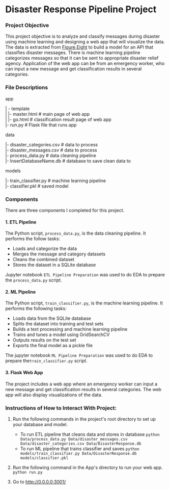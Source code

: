 # Disaster Response Pipeline Project

### Project Objective
This project objective is to analyze and classify messages during disaster using machine learning and designing a web app that will visualize the data. The data is extracted from [Figure Eight](https://appen.com/) to build a model for an API that classifies disaster messages. There is machine learning pipeline categorizes messages so that it can be sent to appropriate disaster relief agency. Application of the web app can be from an emergency worker, who can input a new message and get classification results in several categories.


### File Descriptions
app    

| - template    
| |- master.html # main page of web app    
| |- go.html # classification result page of web app    
|- run.py # Flask file that runs app    


data    

|- disaster_categories.csv # data to process    
|- disaster_messages.csv # data to process    
|- process_data.py # data cleaning pipeline    
|- InsertDatabaseName.db # database to save clean data to     


models   

|- train_classifier.py # machine learning pipeline     
|- classifier.pkl # saved model     


### Components
There are three components I completed for this project. 

#### 1. ETL Pipeline
The Python script, `process_data.py`, is the data cleaning pipeline. It performs the follow tasks:

 - Loads and categorize the data
 - Merges the message and category datasets
 - Cleans the combined dataset
 - Stores the dataset in a SQLite database
 
Jupyter notebook `ETL Pipeline Preparation` was used to do EDA to prepare the `process_data.py` script.
 
#### 2. ML Pipeline
The Python script, `train_classifier.py`, is the machine learning pipeline. It performs the following tasks:

 - Loads data from the SQLite database
 - Splits the dataset into training and test sets
 - Builds a text processing and machine learning pipeline
 - Trains and tunes a model using GridSearchCV
 - Outputs results on the test set
 - Exports the final model as a pickle file
 
The jupyter notebook `ML Pipeline Preparation` was used to do EDA to prepare the`train_classifier.py` script.

#### 3. Flask Web App
The project includes a web app where an emergency worker can input a new message and get classification results in several categories. The web app will also display visualizations of the data.


### Instructions of How to Interact With Project:
1. Run the following commands in the project's root directory to set up your database and model.

    - To run ETL pipeline that cleans data and stores in database
        `python Data/process_data.py Data/disaster_messages.csv Data/disaster_categories.csv Data/DisasterResponse.db`
    - To run ML pipeline that trains classifier and saves
        `python models/train_classifier.py Data/DisasterResponse.db models/classifier.pkl`

2. Run the following command in the App's directory to run your web app.
    `python run.py`

3. Go to http://0.0.0.0:3001/
